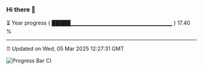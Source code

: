 ### Hi there 👋

⏳ Year progress { █████▁▁▁▁▁▁▁▁▁▁▁▁▁▁▁▁▁▁▁▁▁▁▁▁▁ } 17.40 %

---

⏰ Updated on Wed, 05 Mar 2025 12:27:31 GMT

![Progress Bar CI](https://github.com/liununu/liununu/workflows/Progress%20Bar%20CI/badge.svg)
